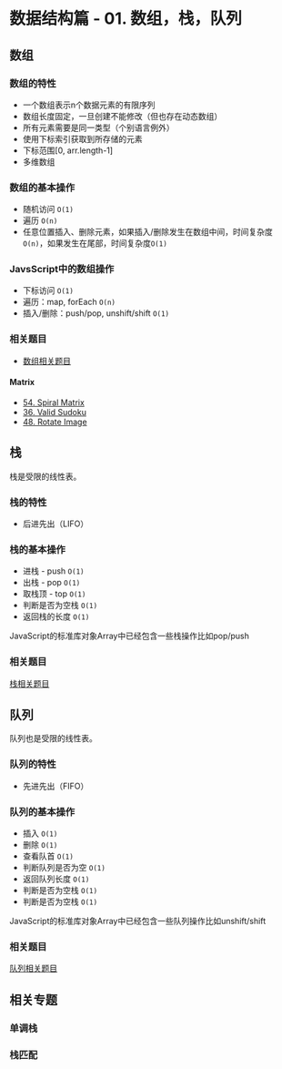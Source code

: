 # 数据结构篇 - 01. 数组，栈，队列

## 数组

### 数组的特性
- 一个数组表示n个数据元素的有限序列
- 数组长度固定，一旦创建不能修改（但也存在动态数组）
- 所有元素需要是同一类型（个别语言例外）
- 使用下标索引获取到所存储的元素
- 下标范围[0, arr.length-1]
- 多维数组

### 数组的基本操作
- 随机访问 `O(1)`
- 遍历 `O(n)`
- 任意位置插入、删除元素，如果插入/删除发生在数组中间，时间复杂度`O(n)`，如果发生在尾部，时间复杂度`O(1)`

### JavsScript中的数组操作
- 下标访问 `O(1)`
- 遍历：map, forEach `O(n)`
- 插入/删除：push/pop, unshift/shift `O(1)`

### 相关题目
- [数组相关题目](https://github.com/Noa-p/algorithms-learning/labels/%E6%95%B0%E7%BB%84)

#### Matrix
- [54. Spiral Matrix](https://leetcode.com/problems/spiral-matrix/)
- [36. Valid Sudoku](https://leetcode.com/problems/valid-sudoku/)
- [48. Rotate Image](https://leetcode.com/problems/rotate-image/)

## 栈
栈是受限的线性表。
### 栈的特性
- 后进先出（LIFO）

### 栈的基本操作
- 进栈 - push `O(1)`
- 出栈 - pop `O(1)`
- 取栈顶 - top `O(1)`
- 判断是否为空栈 `O(1)`
- 返回栈的长度 `O(1)`

JavaScript的标准库对象Array中已经包含一些栈操作比如pop/push

### 相关题目
[栈相关题目](https://github.com/Noa-p/algorithms-learning/labels/%E6%A0%88)

## 队列
队列也是受限的线性表。
### 队列的特性
- 先进先出（FIFO）

### 队列的基本操作
- 插入 `O(1)`
- 删除 `O(1)`
- 查看队首 `O(1)`
- 判断队列是否为空 `O(1)`
- 返回队列长度 `O(1)`
- 判断是否为空栈 `O(1)`
- 判断是否为空栈 `O(1)`

JavaScript的标准库对象Array中已经包含一些队列操作比如unshift/shift

### 相关题目
[队列相关题目](https://github.com/Noa-p/algorithms-learning/labels/%E9%98%9F%E5%88%97)

## 相关专题
### 单调栈
### 栈匹配
